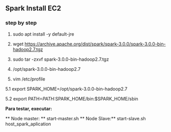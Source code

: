 ## Spark Install EC2

### step by step

1. sudo apt install -y default-jre

2. wget https://archive.apache.org/dist/spark/spark-3.0.0/spark-3.0.0-bin-hadoop2.7.tgz

3. sudo tar -zxvf spark-3.0.0-bin-hadoop2.7.tgz

4. /opt/spark-3.0.0-bin-hadoop2.7

5. vim /etc/profile

5.1 export SPARK_HOME=/opt/spark-3.0.0-bin-hadoop2.7

5.2 export PATH=$PATH:$SPARK_HOME/bin:$SPARK_HOME/sbin

**Para testar, executar:**

** Node master: ** start-master.sh 
** Node Slave:** start-slave.sh host_spark_aplication 
